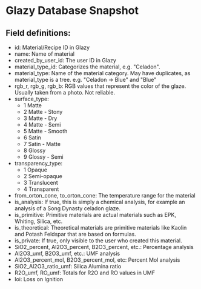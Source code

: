 # Glazy Database Snapshot

## Field definitions:

 * id: Material/Recipe ID in Glazy
 * name: Name of material
 * created_by_user_id: The user ID in Glazy
 * material_type_id: Categorizes the material, e.g. "Celadon".  
 * material_type: Name of the material category.  May have duplicates, as material_type is a tree.  e.g. "Celadon -> Blue" and "Blue"
 * rgb_r, rgb_g, rgb_b: RGB values that represent the color of the glaze.  Usually taken from a photo.  Not reliable.
 * surface_type:
   - 1	Matte
   - 2	Matte - Stony
   - 3	Matte - Dry
   - 4	Matte - Semi
   - 5	Matte - Smooth
   - 6	Satin
   - 7	Satin - Matte
   - 8	Glossy
   - 9	Glossy - Semi
 * transparency_type:
   - 1	Opaque
   - 2	Semi-opaque
   - 3	Translucent
   - 4	Transparent
 * from_orton_cone, to_orton_cone: The temperature range for the material
 * is_analysis: If true, this is simply a chemical analysis, for example an analysis of a Song Dynasty celadon glaze.
 * is_primitive: Primitive materials are actual materials such as EPK, Whiting, Silica, etc.
 * is_theoretical: Theoretical materials are primitive materials like Kaolin and Potash Feldspar that are based on formulas.
 * is_private: If true, only visible to the user who created this material.
 * SiO2_percent, Al2O3_percent, B2O3_percent, etc.: Percentage analysis
 * Al2O3_umf, B2O3_umf, etc.:  UMF analysis
 * Al2O3_percent_mol, B2O3_percent_mol, etc: Percent Mol analysis
 * SiO2_Al2O3_ratio_umf: Silica Alumina ratio
 * R2O_umf, RO_umf: Totals for R2O and RO values in UMF
 * loi: Loss on Ignition
 